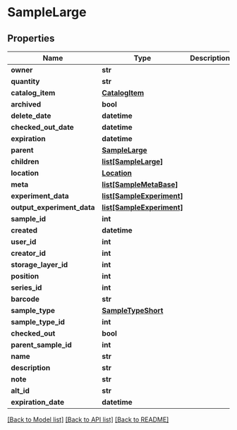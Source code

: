 # SampleLarge

## Properties
Name | Type | Description | Notes
------------ | ------------- | ------------- | -------------
**owner** | **str** |  | [optional] 
**quantity** | **str** |  | [optional] 
**catalog_item** | [**CatalogItem**](CatalogItem.md) |  | [optional] 
**archived** | **bool** |  | [optional] 
**delete_date** | **datetime** |  | [optional] 
**checked_out_date** | **datetime** |  | [optional] 
**expiration** | **datetime** |  | [optional] 
**parent** | [**SampleLarge**](SampleLarge.md) |  | [optional] 
**children** | [**list[SampleLarge]**](SampleLarge.md) |  | [optional] 
**location** | [**Location**](Location.md) |  | [optional] 
**meta** | [**list[SampleMetaBase]**](SampleMetaBase.md) |  | [optional] 
**experiment_data** | [**list[SampleExperiment]**](SampleExperiment.md) |  | [optional] 
**output_experiment_data** | [**list[SampleExperiment]**](SampleExperiment.md) |  | [optional] 
**sample_id** | **int** |  | [optional] 
**created** | **datetime** |  | [optional] 
**user_id** | **int** |  | [optional] 
**creator_id** | **int** |  | [optional] 
**storage_layer_id** | **int** |  | [optional] 
**position** | **int** |  | [optional] 
**series_id** | **int** |  | [optional] 
**barcode** | **str** |  | [optional] 
**sample_type** | [**SampleTypeShort**](SampleTypeShort.md) |  | [optional] 
**sample_type_id** | **int** |  | 
**checked_out** | **bool** |  | [optional] 
**parent_sample_id** | **int** |  | [optional] 
**name** | **str** |  | 
**description** | **str** |  | [optional] 
**note** | **str** |  | [optional] 
**alt_id** | **str** |  | [optional] 
**expiration_date** | **datetime** |  | [optional] 

[[Back to Model list]](../README.md#documentation-for-models) [[Back to API list]](../README.md#documentation-for-api-endpoints) [[Back to README]](../README.md)


